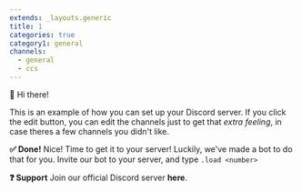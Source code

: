 ```yaml
---
extends: _layouts.generic
title: 1
categories: true
category1: general
channels:
  - general
  - ccs
---
```


:wave: Hi there!

This is an example of how you can set up your Discord server.
If you click the edit button, you can edit the channels just to get that *extra feeling*, in case theres a few channels you didn't like.

**:white_check_mark: Done!**
Nice! Time to get it to your server! Luckily, we've made a bot to do that for you.
Invite our bot to your server, and type `.load <number>`

**:question: Support**
Join our official Discord server **here**.
